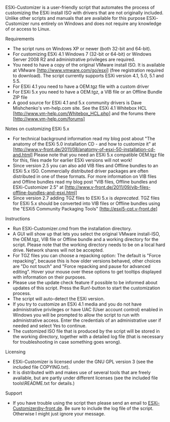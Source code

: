ESXi-Customizer is a user-friendly script that automates the process
of customizing the ESXi install ISO with drivers that are not originally
included. Unlike other scripts and manuals that are available for this
purpose ESXi-Customizer runs entirely on Windows and does not require any
knowledge of or access to Linux.

Requirements
- The script runs on Windows XP or newer (both 32-bit and 64-bit).
- For customizing ESXi 4.1 Windows 7 (32-bit or 64-bit) or Windows Server
  2008 R2 and administrative privileges are required.
- You need to have a copy of the original VMware install ISO. It is available
  at VMware [http://www.vmware.com/go/esxi] (free registration required to
  download). The script currently supports ESXi version 4.1, 5.0, 5.1 and 5.5.
- For ESXi 4.1 you need to have a OEM.tgz file with a custom driver
- For ESXi 5.x you need to have a OEM.tgz, a VIB file or an Offline Bundle
  ZIP file
- A good source for ESXi 4.1 and 5.x community drivers is Dave Mishchenko's
  vm-help.com site.
  See the ESXi 4.1 Whitebox HCL [http://www.vm-help.com/Whitebox_HCL.php]
  and the forums there [http://www.vm-help.com/forums]

Notes on customizing ESXi 5.x
- For technical background information read my blog post about
  "The anatomy of the ESXi 5.0 installation CD - and how to customize it" at
  [http://www.v-front.de/2011/08/anatomy-of-esxi-50-installation-cd-and.html]
  Please note that you need an ESXi 5.x compatible OEM.tgz file for this,
  files made for earlier ESXi versions will not work!
- Since version 2.5 you can also add VIB files and Offline bundles to an
  ESXi 5.x ISO. Commercially distributed driver packages are often distributed
  in one of these formats.
  For more information on VIB files and Offline bundles read my blog post
  "VIB files, Offline bundles and ESXi-Customizer 2.5" at
  [http://www.v-front.de/2011/09/vib-files-offline-bundles-and-esxi.html]
- Since version 2.7 adding TGZ files to ESXi 5.x is *deprecated*. TGZ files
  for ESXi 5.x should be converted into VIB files or Offline bundles using
  the "ESXi5 Community Packaging Tools" [http://esxi5-cpt.v-front.de]

Instructions
- Run ESXi-Customizer.cmd from the installation directory.
- A GUI will show up that lets you select the original VMware install-ISO,
  the OEM.tgz, VIB file or Offline bundle and a working directory for the
  script. Please note that the working directory needs to be on a local hard
  drive. Network shares will not be accepted.
- For TGZ files you can choose a repacking option: The default is "Force repacking",
  because this is how older versions behaved, other choices are "Do not touch"
  and "Force repacking and pause for advanced editing". Hover your mouse over
  these options to get tooltips displayed with information on their purposes.
- Please use the update check feature if possible to be informed about
  updates of this script. Press the Run!-button to start the customization
  process.
- The script will auto-detect the ESXi version.
- If you try to customize an ESXi 4.1 media and you do not have administrative
  privileges or have UAC (User account control) enabled in Windows you will
  be prompted to allow the script to run with administrative access. Enter the
  credentials of an administrative user if needed and select Yes to continue.
- The customized ISO file that is produced by the script will be stored in
  the working directory, together with a detailed log file (that is necessary
  for troubleshooting in case something goes wrong).

Licensing
- ESXi-Customizer is licensed under the GNU GPL version 3 (see the included
  file COPYING.txt).
- It is distributed with and makes use of several tools that are freely
  available, but are partly under different licenses (see the included file
  tools\README.txt for details.)

Support
- If you have trouble using the script then please send an email to
  ESXi-Customizer@v-front.de. Be sure to include the log file of the script.
  Otherwise I might just ignore your message.
